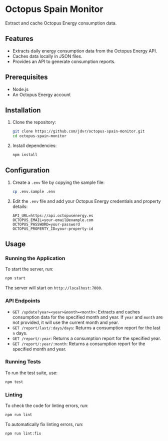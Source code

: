 # Octopus Spain Monitor

Extract and cache Octopus Energy consumption data.

## Features

- Extracts daily energy consumption data from the Octopus Energy API.
- Caches data locally in JSON files.
- Provides an API to generate consumption reports.

## Prerequisites

- Node.js
- An Octopus Energy account

## Installation

1.  Clone the repository:
    ```sh
    git clone https://github.com/jdvr/octopus-spain-monitor.git
    cd octopus-spain-monitor
    ```
2.  Install dependencies:
    ```sh
    npm install
    ```

## Configuration

1.  Create a `.env` file by copying the sample file:
    ```sh
    cp .env.sample .env
    ```
2.  Edit the `.env` file and add your Octopus Energy credentials and property details:
    ```
    API_URL=https://api.octopusenergy.es
    OCTOPUS_EMAIL=your-email@example.com
    OCTOPUS_PASSWORD=your-password
    OCTOPUS_PROPERTY_ID=your-property-id
    ```

## Usage

### Running the Application

To start the server, run:

```sh
npm start
```

The server will start on `http://localhost:7000`.

### API Endpoints

- `GET /update?year=<year>&month=<month>`: Extracts and caches consumption data for the specified month and year. If `year` and `month` are not provided, it will use the current month and year.
- `GET /report/last/:days/days`: Returns a consumption report for the last `n` days.
- `GET /report/:year`: Returns a consumption report for the specified year.
- `GET /report/:year/:month`: Returns a consumption report for the specified month and year.

### Running Tests

To run the test suite, use:

```sh
npm test
```

### Linting

To check the code for linting errors, run:

```sh
npm run lint
```

To automatically fix linting errors, run:

```sh
npm run lint:fix
```
